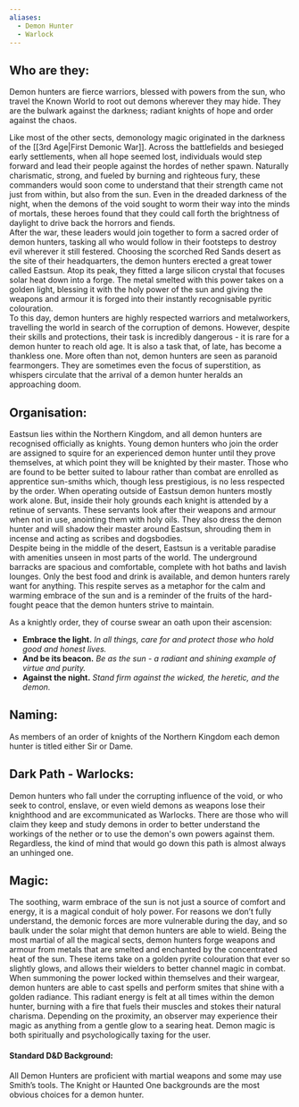 ```yaml
---
aliases:
  - Demon Hunter
  - Warlock
---
```

## Who are they:
Demon hunters are fierce warriors, blessed with powers from the sun, who travel the Known World to root out demons wherever they may hide. They are the bulwark against the darkness; radiant knights of hope and order against the chaos.   

Like most of the other sects, demonology magic originated in the darkness of the [[3rd Age|First Demonic War]]. Across the battlefields and besieged early settlements, when all hope seemed lost, individuals would step forward and lead their people against the hordes of nether spawn. Naturally charismatic, strong, and fueled by burning and righteous fury, these commanders would soon come to understand that their strength came not just from within, but also from the sun. Even in the dreaded darkness of the night, when the demons of the void sought to worm their way into the minds of mortals, these heroes found that they could call forth the brightness of daylight to drive back the horrors and fiends.  
After the war, these leaders would join together to form a sacred order of demon hunters, tasking all who would follow in their footsteps to destroy evil wherever it still festered. Choosing the scorched Red Sands desert as the site of their headquarters, the demon hunters erected a great tower called Eastsun. Atop its peak, they fitted a large silicon crystal that focuses solar heat down into a forge. The metal smelted with this power takes on a golden light, blessing it with the holy power of the sun and giving the weapons and armour it is forged into their instantly recognisable pyritic colouration.  
To this day, demon hunters are highly respected warriors and metalworkers, travelling the world in search of the corruption of demons. However, despite their skills and protections, their task is incredibly dangerous - it is rare for a demon hunter to reach old age. It is also a task that, of late, has become a thankless one. More often than not, demon hunters are seen as paranoid fearmongers. They are sometimes even the focus of superstition, as whispers circulate that the arrival of a demon hunter heralds an approaching doom.  
## Organisation:
Eastsun lies within the Northern Kingdom, and all demon hunters are recognised officially as knights. Young demon hunters who join the order are assigned to squire for an experienced demon hunter until they prove themselves, at which point they will be knighted by their master. Those who are found to be better suited to labour rather than combat are enrolled as apprentice sun-smiths which, though less prestigious, is no less respected by the order. When operating outside of Eastsun demon hunters mostly work alone. But, inside their holy grounds each knight is attended by a retinue of servants. These servants look after their weapons and armour when not in use, anointing them with holy oils. They also dress the demon hunter and will shadow their master around Eastsun, shrouding them in incense and acting as scribes and dogsbodies.  
Despite being in the middle of the desert, Eastsun is a veritable paradise with amenities unseen in most parts of the world. The underground barracks are spacious and comfortable, complete with hot baths and lavish lounges. Only the best food and drink is available, and demon hunters rarely want for anything. This respite serves as a metaphor for the calm and warming embrace of the sun and is a reminder of the fruits of the hard-fought peace that the demon hunters strive to maintain. 

As a knightly order, they of course swear an oath upon their ascension:
- **Embrace the light.** _In all things, care for and protect those who hold good and honest lives._
- **And be its beacon.** _Be as the sun - a radiant and shining example of virtue and purity._
- **Against the night.** _Stand firm against the wicked, the heretic, and the demon._
## Naming:
As members of an order of knights of the Northern Kingdom each demon hunter is titled either Sir or Dame.  
## Dark Path - Warlocks:
Demon hunters who fall under the corrupting influence of the void, or who seek to control, enslave, or even wield demons as weapons lose their knighthood and are excommunicated as Warlocks. There are those who will claim they keep and study demons in order to better understand the workings of the nether or to use the demon's own powers against them. Regardless, the kind of mind that would go down this path is almost always an unhinged one.  
## Magic:
The soothing, warm embrace of the sun is not just a source of comfort and energy, it is a magical conduit of holy power. For reasons we don’t fully understand, the demonic forces are more vulnerable during the day, and so baulk under the solar might that demon hunters are able to wield. Being the most martial of all the magical sects, demon hunters forge weapons and armour from metals that are smelted and enchanted by the concentrated heat of the sun. These items take on a golden pyrite colouration that ever so slightly glows, and allows their wielders to better channel magic in combat.  
When summoning the power locked within themselves and their wargear, demon hunters are able to cast spells and perform smites that shine with a golden radiance. This radiant energy is felt at all times within the demon hunter, burning with a fire that fuels their muscles and stokes their natural charisma. Depending on the proximity, an observer may experience their magic as anything from a gentle glow to a searing heat. Demon magic is both spiritually and psychologically taxing for the user.  
#### Standard D&D Background:
All Demon Hunters are proficient with martial weapons and some may use Smith’s tools. The Knight or Haunted One backgrounds are the most obvious choices for a demon hunter.